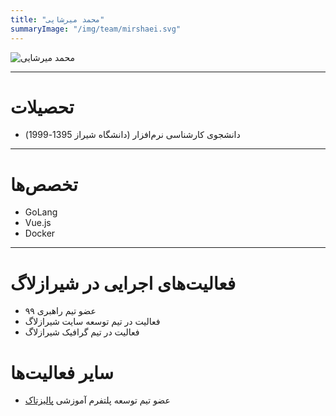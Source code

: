 ```yaml
---
title: "محمد میرشایی"
summaryImage: "/img/team/mirshaei.svg"
---
```


![محمد میرشایی](/img/team/mirshaei.svg)

---

# تحصیلات
* دانشجوی کارشناسی نرم‌افزار (دانشگاه شیراز 1395-1999)

---

# تخصص‌ها
* GoLang
* Vue.js
* Docker
---

# فعالیت‌های اجرایی در شیرازلاگ
* عضو تیم راهبری ۹۹
* فعالیت در تیم توسعه سایت شیرازلاگ
* فعالیت در تیم گرافیک شیرازلاگ


# سایر فعالیت‌ها
* عضو تیم توسعه پلتفرم آموزشی [پالیزتاک](https://paliztalk.ir/)